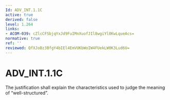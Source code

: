 ```yaml
---
Id: ADV_INT.1.1C
active: true
derived: false
level: 1.264
links:
- ACOM-039: cZlcCFSbjqYxJd9FuIMnXuofJIl8wgiYl8KwLqueAcs=
normative: true
ref: ''
reviewed: QfXJoBz3BfgY4bIEl4EmVUKbWoIW4FUekLW0K3Lud6U=
---
```


# ADV_INT.1.1C

The justification shall explain the characteristics used to judge the meaning of “well-structured”.
